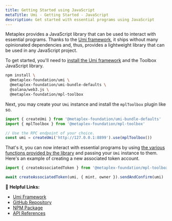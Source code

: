 ```yaml
---
title: Getting Started using JavaScript
metaTitle: Umi - Getting Started - JavaScript
description: Get started with essential programs using JavaScript
---
```


Metaplex provides a JavaScript library that can be used to interact with essential programs. Thanks to the [Umi framework](https://github.com/metaplex-foundation/umi), it ships without many opinionated dependencies and, thus, provides a lightweight library that can be used in any JavaScript project.

To get started, you'll need to [install the Umi framework](https://github.com/metaplex-foundation/umi/blob/main/docs/installation.md) and the Toolbox JavaScript library.

```sh
npm install \
  @metaplex-foundation/umi \
  @metaplex-foundation/umi-bundle-defaults \
  @solana/web3.js \
  @metaplex-foundation/mpl-toolbox
```

Next, you may create your `Umi` instance and install the `mplToolbox` plugin like so.

```ts
import { createUmi } from '@metaplex-foundation/umi-bundle-defaults'
import { mplToolbox } from '@metaplex-foundation/mpl-toolbox'

// Use the RPC endpoint of your choice.
const umi = createUmi('http://127.0.0.1:8899').use(mplToolbox())
```

That's it, you can now interact with essential programs by using [the various functions provided by the library](https://mpl-toolbox-js-docs.vercel.app/) and passing your `Umi` instance to them. Here's an example of creating a new associated token account.

```ts
import { createAssociatedToken } from '@metaplex-foundation/mpl-toolbox'

await createAssociatedToken(umi, { mint, owner }).sendAndConfirm(umi)
```

🔗 **Helpful Links:**

- [Umi Framework](https://github.com/metaplex-foundation/umi)
- [GitHub Repository](https://github.com/metaplex-foundation/mpl-toolbox)
- [NPM Package](https://www.npmjs.com/package/@metaplex-foundation/mpl-toolbox)
- [API References](https://mpl-toolbox-js-docs.vercel.app/)
